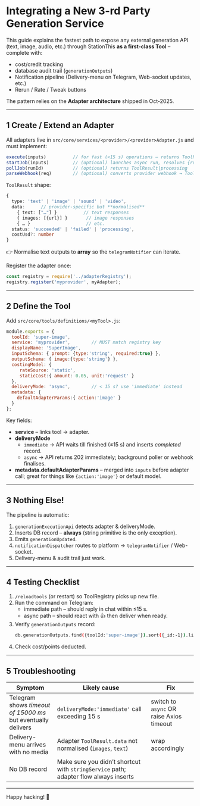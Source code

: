 # Integrating a New 3-rd Party Generation Service

This guide explains the fastest path to expose any external generation API (text, image, audio, etc.) through StationThis **as a first-class Tool** – complete with:

* cost/credit tracking
* database audit trail (`generationOutputs`)
* Notification pipeline (Delivery-menu on Telegram, Web-socket updates, etc.)
* Rerun / Rate / Tweak buttons

The pattern relies on the **Adapter architecture** shipped in Oct-2025.

---
## 1  Create / Extend an Adapter

All adapters live in `src/core/services/<provider>/<provider>Adapter.js` and must implement:

```ts
execute(inputs)          // for fast (<15 s) operations – returns ToolResult
startJob(inputs)         // (optional) launches async run, resolves {runId}
pollJob(runId)           // (optional) returns ToolResult|processing
parseWebhook(req)        // (optional) converts provider webhook → ToolResult
```

`ToolResult` shape:
```ts
{
  type: 'text' | 'image' | 'sound' | 'video',
  data:      // provider-specific but **normalised**
    { text: ["…"] }          // text responses
    { images: [{url}] }       // image responses
    { … }                     // etc.
  status: 'succeeded' | 'failed' | 'processing',
  costUsd?: number
}
```

👉 Normalise text outputs to **array** so the `telegramNotifier` can iterate.

Register the adapter once:
```js
const registry = require('../adapterRegistry');
registry.register('myprovider', myAdapter);
```

---
## 2  Define the Tool
Add `src/core/tools/definitions/<myTool>.js`:
```js
module.exports = {
  toolId: 'super-image',
  service: 'myprovider',        // MUST match registry key
  displayName: 'SuperImage',
  inputSchema: { prompt: {type:'string', required:true} },
  outputSchema: { image:{type:'string'} },
  costingModel: {
     rateSource: 'static',
     staticCost:{ amount: 0.05, unit:'request' }
  },
  deliveryMode: 'async',        // < 15 s? use 'immediate' instead
  metadata: {
    defaultAdapterParams:{ action:'image' }
  }
};
```

Key fields:
* **service** – links tool → adapter.
* **deliveryMode**
  * `immediate`  → API waits till finished (≤15 s) and inserts *completed* record.
  * `async`      → API returns 202 immediately; background poller or webhook finalises.
* **metadata.defaultAdapterParams** – merged into `inputs` before adapter call; great for things like `{action:'image'}` or default model.

---
## 3  Nothing Else!
The pipeline is automatic:

1. `generationExecutionApi` detects adapter & deliveryMode.
2. Inserts DB record – **always** (string primitive is the only exception).
3. Emits `generationUpdated`.
4. `notificationDispatcher` routes to platform → `telegramNotifier` / Web-socket.
5. Delivery-menu & audit trail just work.

---
## 4  Testing Checklist

1. `/reloadtools` (or restart) so ToolRegistry picks up new file.
2. Run the command on Telegram:
   * immediate path – should reply in chat within ≤15 s.
   * async path – should react with 👍 then deliver when ready.
3. Verify `generationOutputs` record:
   ```bash
   db.generationOutputs.find({toolId:'super-image'}).sort({_id:-1}).limit(1)
   ```
4. Check cost/points deducted.

---
## 5  Troubleshooting

| Symptom | Likely cause | Fix |
|---------|--------------|-----|
| Telegram shows *timeout of 15000 ms* but eventually delivers | `deliveryMode:'immediate'` call exceeding 15 s | switch to `async` OR raise Axios timeout |
| Delivery-menu arrives with no media | Adapter `ToolResult.data` not normalised (`images`, `text`) | wrap accordingly |
| No DB record | Make sure you didn’t shortcut with `stringService` path; adapter flow always inserts |

---
Happy hacking! 🎉
